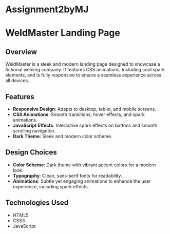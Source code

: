 # Assignment2byMJ
# WeldMaster Landing Page

## Overview
WeldMaster is a sleek and modern landing page designed to showcase a fictional welding company. It features CSS animations, including cool spark elements, and is fully responsive to ensure a seamless experience across all devices.

## Features
- **Responsive Design**: Adapts to desktop, tablet, and mobile screens.
- **CSS Animations**: Smooth transitions, hover effects, and spark animations.
- **JavaScript Effects**: Interactive spark effects on buttons and smooth scrolling navigation.
- **Dark Theme**: Sleek and modern color scheme.

## Design Choices
- **Color Scheme**: Dark theme with vibrant accent colors for a modern look.
- **Typography**: Clean, sans-serif fonts for readability.
- **Animations**: Subtle yet engaging animations to enhance the user experience, including spark effects.

## Technologies Used
- HTML5
- CSS3
- JavaScript
 
